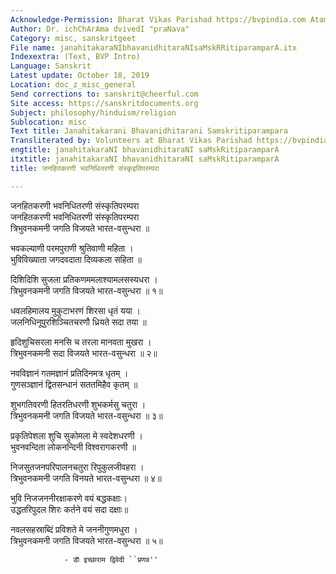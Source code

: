 ```yaml
---
Acknowledge-Permission: Bharat Vikas Parishad https://bvpindia.com Atam Dev
Author: Dr. ichChArAma dvivedI "praNava"
Category: misc, sanskritgeet
File name: janahitakaraNIbhavanidhitaraNIsaMskRRitiparamparA.itx
Indexextra: (Text, BVP Intro)
Language: Sanskrit
Latest update: October 18, 2019
Location: doc_z_misc_general
Send corrections to: sanskrit@cheerful.com
Site access: https://sanskritdocuments.org
Subject: philosophy/hinduism/religion
Sublocation: misc
Text title: Janahitakarani Bhavanidhitarani Samskritiparampara
Transliterated by: Volunteers at Bharat Vikas Parishad https://bvpindia.com
engtitle: janahitakaraNI bhavanidhitaraNI saMskRitiparamparA
itxtitle: janahitakaraNI bhavanidhitaraNI saMskRitiparamparA
title: जनहितकरणी भवनिधितरणी संस्कृइतिपरम्परा

---
```

  
 जनहितकरणी भवनिधितरणी संस्कृतिपरम्परा   
जनहितकरणी भवनिधितरणी संस्कृतिपरम्परा  
त्रिभुवनकमनी जगति विजयते भारत-वसुन्धरा ॥  
  
भवकल्याणी परमपुराणी श्रुतिवाणी महिता ।  
भुविविख्याता जगदवदाता दिव्यकला सहिता ॥  
  
दिशिदिशि सुजला प्रतिकणममलाश्यामलसस्यधरा ।  
त्रिभुवनकमनी जगति विजयते भारत-वसुन्धरा ॥ १॥  
  
धवलहिमालय मुकुटाभरणं शिरसा धृतं यया ।  
जलनिधिनूपुरशिञ्चितचरणौ ध्रियते सदा तया ॥  
  
हृदिशुचिसरला मनसि च तरला मानवता मुखरा ।  
त्रिभुवनकमनी सदा विजयते भारत-वसुन्धरा ॥ २॥  
  
नवविज्ञानं गतमज्ञानं प्रतिदिनमत्र धृतम् ।  
गुणसञ्ज्ञानं द्वितसन्धानं सततमिहैव कृतम् ॥  
  
शुभगतिवरणी हितरतिधरणी शुभकर्मसु चतुरा ।  
त्रिभुवनकमनी जगति विजयते भारत-वसुन्धरा ॥ ३॥  
  
प्रकृतिपेशला शुचि सुकोमला मे स्वदेशधरणी ।  
भुवनवन्दिता लोकनन्दिनी विश्वरागकरणी ॥  
  
निजसुतजनपरिपालनचतुरा रिपुकुलजीवहरा ।  
त्रिभुवनकमनी जगति विनयते भारत-वसुन्धरा ॥ ४॥  
  
भुवि निजजननीरक्षाकरणे वयं बद्धकक्षाः।  
उद्धतरिपुदल शिरः कर्तने वयं सदा दक्षाः॥  
  
नवलसहस्राब्दिं प्रविशते मे जननीगुणमधुरा ।  
त्रिभुवनकमनी जगति विजयते भारत-वसुन्धरा ॥ ५॥  
  
                - डाॅ इच्छाराम द्विवेदी ``प्रणव''  
  
  
